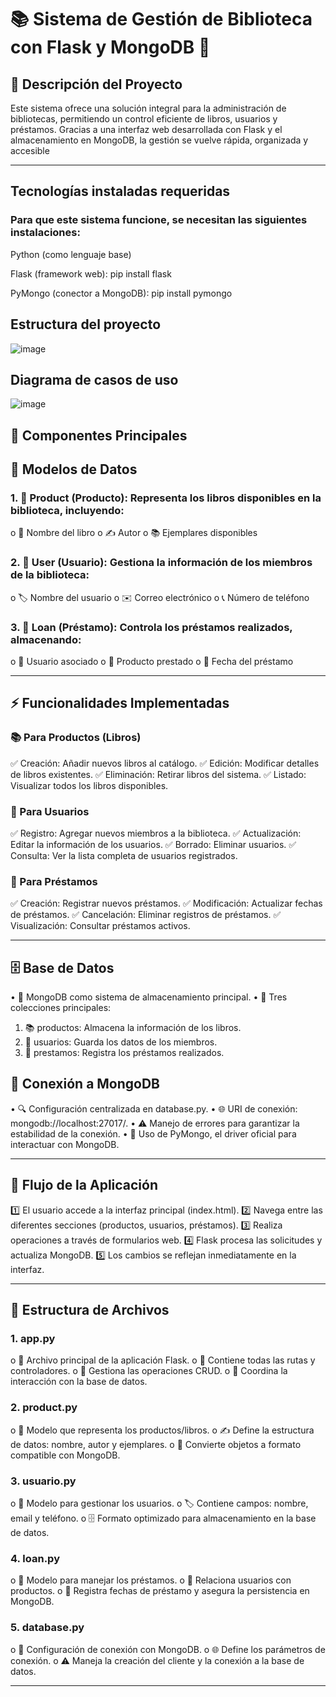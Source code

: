 # 📚 Sistema de Gestión de Biblioteca con Flask y MongoDB 🚀
## 🌟 Descripción del Proyecto

Este sistema ofrece una solución integral para la administración de bibliotecas, permitiendo un control eficiente de libros, usuarios y préstamos. Gracias a una interfaz web desarrollada con Flask y el almacenamiento en MongoDB, la gestión se vuelve rápida, organizada y accesible
________________________________________

## Tecnologías instaladas requeridas

### Para que este sistema funcione, se necesitan las siguientes instalaciones:

Python (como lenguaje base)

Flask (framework web): pip install flask

PyMongo (conector a MongoDB): pip install pymongo



## Estructura del proyecto

![image](https://github.com/user-attachments/assets/ac21ab2e-a3bc-42db-ac4d-181c5bd3c972)


## Diagrama de casos de uso

![image](https://github.com/user-attachments/assets/1831fad5-7a99-421a-ba77-6cab656e3ece)



## 🔹 Componentes Principales

## 📂 Modelos de Datos

### 1.	📖 Product (Producto): Representa los libros disponibles en la biblioteca, incluyendo:
   
o	📌 Nombre del libro
o	✍️ Autor
o	📚 Ejemplares disponibles

### 2.	👤 User (Usuario): Gestiona la información de los miembros de la biblioteca:
   
o	🏷️ Nombre del usuario
o	✉️ Correo electrónico
o	📞 Número de teléfono

### 3.	🔄 Loan (Préstamo): Controla los préstamos realizados, almacenando:
   
o	👤 Usuario asociado
o	📖 Producto prestado
o	📅 Fecha del préstamo
________________________________________
## ⚡ Funcionalidades Implementadas

### 📚 Para Productos (Libros)

✅ Creación: Añadir nuevos libros al catálogo. 
✅ Edición: Modificar detalles de libros existentes. 
✅ Eliminación: Retirar libros del sistema. 
✅ Listado: Visualizar todos los libros disponibles.

### 👥 Para Usuarios

✅ Registro: Agregar nuevos miembros a la biblioteca.
✅ Actualización: Editar la información de los usuarios. 
✅ Borrado: Eliminar usuarios. 
✅ Consulta: Ver la lista completa de usuarios registrados.

### 🔄 Para Préstamos

✅ Creación: Registrar nuevos préstamos. 
✅ Modificación: Actualizar fechas de préstamos. 
✅ Cancelación: Eliminar registros de préstamos.
✅ Visualización: Consultar préstamos activos.
________________________________________

## 🗄️ Base de Datos
•	💾 MongoDB como sistema de almacenamiento principal.
•	📂 Tres colecciones principales:
1.	📚 productos: Almacena la información de los libros.
2.	👥 usuarios: Guarda los datos de los miembros.
3.	🔄 prestamos: Registra los préstamos realizados.
## 🔗 Conexión a MongoDB
•	🔍 Configuración centralizada en database.py.
•	🌐 URI de conexión: mongodb://localhost:27017/.
•	⚠️ Manejo de errores para garantizar la estabilidad de la conexión.
•	🔌 Uso de PyMongo, el driver oficial para interactuar con MongoDB.
________________________________________
## 🔄 Flujo de la Aplicación
1️⃣ El usuario accede a la interfaz principal (index.html).
2️⃣ Navega entre las diferentes secciones (productos, usuarios, préstamos). 
3️⃣ Realiza operaciones a través de formularios web.
4️⃣ Flask procesa las solicitudes y actualiza MongoDB.
5️⃣ Los cambios se reflejan inmediatamente en la interfaz.
________________________________________
## 📁 Estructura de Archivos
### 1.	app.py
o	🚀 Archivo principal de la aplicación Flask.
o	📌 Contiene todas las rutas y controladores.
o	🔄 Gestiona las operaciones CRUD.
o	🔗 Coordina la interacción con la base de datos.
### 2.	product.py
o	📖 Modelo que representa los productos/libros.
o	✍️ Define la estructura de datos: nombre, autor y ejemplares.
o	🔄 Convierte objetos a formato compatible con MongoDB.
### 3.	usuario.py
o	👥 Modelo para gestionar los usuarios.
o	🏷️ Contiene campos: nombre, email y teléfono.
o	🗄️ Formato optimizado para almacenamiento en la base de datos.
### 4.	loan.py
o	🔄 Modelo para manejar los préstamos.
o	🔗 Relaciona usuarios con productos.
o	📅 Registra fechas de préstamo y asegura la persistencia en MongoDB.
### 5.	database.py
o	🔌 Configuración de conexión con MongoDB.
o	🌐 Define los parámetros de conexión.
o	⚠️ Maneja la creación del cliente y la conexión a la base de datos.
________________________________________
